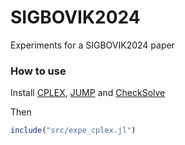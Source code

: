 # SIGBOVIK2024
Experiments for a SIGBOVIK2024 paper

### How to use

Install [CPLEX](https://github.com/jump-dev/CPLEX.jl), [JUMP](https://github.com/jump-dev/JuMP.jl) and [CheckSolve](https://github.com/remi-garcia/CheckSolve)

Then
```julia
include("src/expe_cplex.jl")
```
